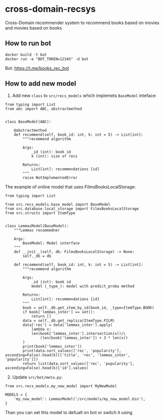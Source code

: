 # cross-domain-recsys
Cross-Domain recommender system to recommend books based on movies and movies based on books


## How to run bot

```
docker build -t bot
docker run -e "BOT_TOKEN=12345" -d bot
```

Bot: https://t.me/books_rec_bot


## How to add new model
1. Add new `class` to `src/recs_models` which implemets `BaseModel` inteface:

```
from typing import List
from abc import ABC, abstractmethod


class BaseModel(ABC):

    @abstractmethod
    def recommend(self, book_id: int, k: int = 5) -> List[int]:
        """recommend algorithm

        Args:
            _id (int): book id
            k (int): size of recs

        Returns:
            List[int]: recommendations [id]
        """
        raise NotImplementedError

```

The example of online model that uses FilmsBooksLocalStorage:

```
from typing import List

from src.recs_models.base_model import BaseModel
from src.database.local_storage import FilmsBooksLocalStorage
from src.structs import ItemType


class LemmasModel(BaseModel):
    """Lemmas recommedner

    Args:
        BaseModel: Model interface
    """
    def __init__(self, db: FilmsBooksLocalStorage) -> None:
        self._db = db

    def recommend(self, book_id: int, k: int = 5) -> List[int]:
        """recommend algorithm

        Args:
            _id (int): book id
            model (_type_): model with predict_proba method

        Returns:
            List[int]: recommendations [id]
        """
        book = self._db.get_item_by_id(book_id, _type=ItemType.BOOK)
        if book['lemmas_inter'] == set():
            return []
        data = self._db.get_replica(ItemType.FILM)
        data['rec'] = data['lemmas_inter'].apply(
            lambda x: 
            len(book['lemmas_inter'].intersection(x))/\
                (len(book['lemmas_inter']) + 3 * len(x))
        )
        print(book['lemmas_inter'])
        print(data.sort_values(['rec', 'popularity'], ascending=False).head(k)[['title', 'rec', 'lemmas_inter', 'popularity']])
        return list(data.sort_values(['rec', 'popularity'], ascending=False).head(k)['id'].values)
```
2. Update `src/bot/meta.py`:
```
from src.recs_models.my_new_model import MyNewModel

MODELS = {
    'my_new_model': LemmasModel('/src/models/my_new_model.bin'),
}
```
Than you can set this model to defualt on bot or switch it using 

